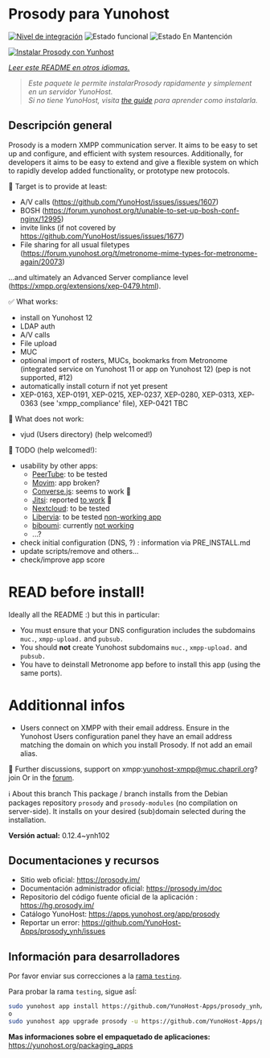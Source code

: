 <!--
Este archivo README esta generado automaticamente<https://github.com/YunoHost/apps/tree/master/tools/readme_generator>
No se debe editar a mano.
-->

# Prosody para Yunohost

[![Nivel de integración](https://apps.yunohost.org/badge/integration/prosody)](https://ci-apps.yunohost.org/ci/apps/prosody/)
![Estado funcional](https://apps.yunohost.org/badge/state/prosody)
![Estado En Mantención](https://apps.yunohost.org/badge/maintained/prosody)

[![Instalar Prosody con Yunhost](https://install-app.yunohost.org/install-with-yunohost.svg)](https://install-app.yunohost.org/?app=prosody)

*[Leer este README en otros idiomas.](./ALL_README.md)*

> *Este paquete le permite instalarProsody rapidamente y simplement en un servidor YunoHost.*  
> *Si no tiene YunoHost, visita [the guide](https://yunohost.org/install) para aprender como instalarla.*

## Descripción general

Prosody is a modern XMPP communication server. It aims to be easy to set up and configure, and efficient with system resources. Additionally, for developers it aims to be easy to extend and give a flexible system on which to rapidly develop added functionality, or prototype new protocols.

🚀 Target is to provide at least:
  * A/V calls (https://github.com/YunoHost/issues/issues/1607) 
  * BOSH (https://forum.yunohost.org/t/unable-to-set-up-bosh-conf-nginx/12995)
  * invite links (if not covered by https://github.com/YunoHost/issues/issues/1677)
  * File sharing for all usual filetypes (https://forum.yunohost.org/t/metronome-mime-types-for-metronome-again/20073)

...and ultimately an Advanced Server compliance level (https://xmpp.org/extensions/xep-0479.html).

✅ What works:
  * install on Yunohost 12
  * LDAP auth
  * A/V calls
  * File upload
  * MUC
  * optional import of rosters, MUCs, bookmarks from Metronome (integrated service on Yunohost 11 or app on Yunohost 12) (pep is not supported, #12)
  * automatically install coturn if not yet present
  * XEP-0163, XEP-0191, XEP-0215, XEP-0237, XEP-0280, XEP-0313, XEP-0363 (see 'xmpp_compliance' file), XEP-0421 TBC

🐞 What does not work:
  * vjud (Users directory) (help welcomed!)

🙋 TODO (help welcomed!):
  * usability by other apps:
    * [PeerTube](https://github.com/YunoHost-Apps/peertube_ynh): to be tested
    * [Movim](https://github.com/YunoHost-Apps/movim_ynh): app broken?
    * [Converse.js](https://github.com/YunoHost-Apps/converse_ynh): seems to work 🥳
    * [Jitsi](https://github.com/YunoHost-Apps/jitsi_ynh): reported [to work](https://forum.yunohost.org/t/jitsi-install-fails-with-prosody-testing/35879) 🥳
    * [Nextcloud](https://github.com/YunoHost-Apps/nextcloud_ynh): to be tested
    * [Libervia](https://salut-a-toi.org/): to be tested [non-working app](https://github.com/YunoHost-Apps/sat_ynh)
    * [biboumi](https://github.com/YunoHost-Apps/biboumi_ynh): currently [not working](https://github.com/YunoHost-Apps/biboumi_ynh/issues/29)
    * ...?
  * check initial configuration (DNS, ?) : information via PRE_INSTALL.md
  * update scripts/remove and others...
  * check/improve app score

# READ before install!
Ideally all the README :) but this in particular:
* You must ensure that your DNS configuration includes the subdomains `muc.`, `xmpp-upload.` and `pubsub.`
* You should **not** create Yunohost subdomains `muc.`, `xmpp-upload.` and `pubsub.`
* You have to deinstall Metronome app before to install this app (using the same ports).

# Additionnal infos
* Users connect on XMPP with their email address. Ensure in the Yunohost Users configuration panel they have an email address matching the domain on which you install Prosody. If not add an email alias.


💬 Further discussions, support on xmpp:yunohost-xmpp@muc.chapril.org?join
Or in the [forum](https://forum.yunohost.org/c/apps/11).

ℹ️  About this branch
This package / branch installs from the Debian packages repository `prosody` and `prosody-modules` (no compilation on server-side).
It installs on your desired (sub)domain selected during the installation.



**Versión actual:** 0.12.4~ynh102
## Documentaciones y recursos

- Sitio web oficial: <https://prosody.im/>
- Documentación administrador oficial: <https://prosody.im/doc>
- Repositorio del código fuente oficial de la aplicación : <https://hg.prosody.im/>
- Catálogo YunoHost: <https://apps.yunohost.org/app/prosody>
- Reportar un error: <https://github.com/YunoHost-Apps/prosody_ynh/issues>

## Información para desarrolladores

Por favor enviar sus correcciones a la [rama `testing`](https://github.com/YunoHost-Apps/prosody_ynh/tree/testing).

Para probar la rama `testing`, sigue asÍ:

```bash
sudo yunohost app install https://github.com/YunoHost-Apps/prosody_ynh/tree/testing --debug
o
sudo yunohost app upgrade prosody -u https://github.com/YunoHost-Apps/prosody_ynh/tree/testing --debug
```

**Mas informaciones sobre el empaquetado de aplicaciones:** <https://yunohost.org/packaging_apps>
